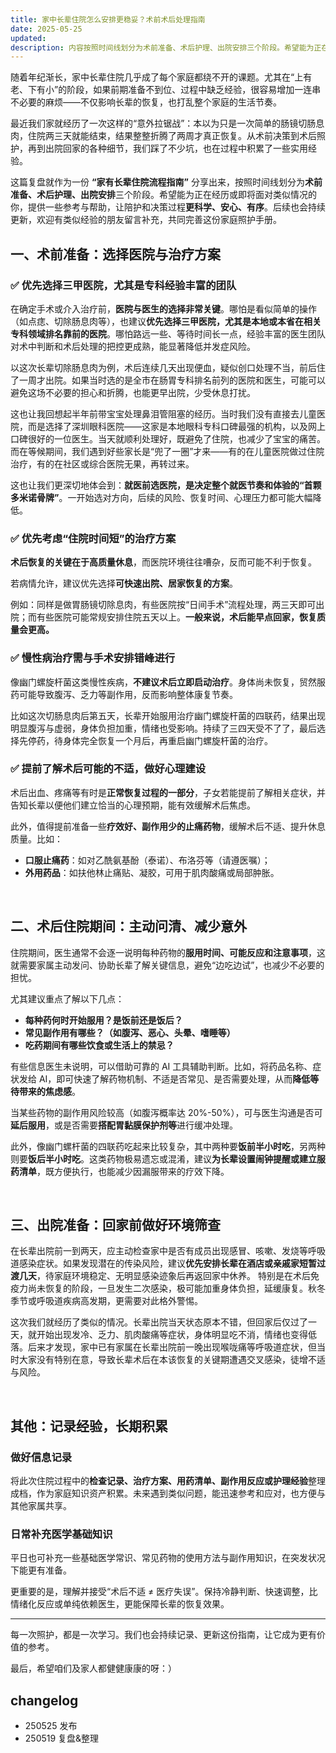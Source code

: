 ```yaml
---
title: 家中长辈住院怎么安排更稳妥？术前术后处理指南
date: 2025-05-25
updated: 
description: 内容按照时间线划分为术前准备、术后护理、出院安排三个阶段。希望能为正在经历或即将面对类似情况的你，提供一些参考与帮助，让陪护和决策过程更科学、安心、有序。
---
```




随着年纪渐长，家中长辈住院几乎成了每个家庭都绕不开的课题。尤其在“上有老、下有小”的阶段，如果前期准备不到位、过程中缺乏经验，很容易增加一连串不必要的麻烦——不仅影响长辈的恢复，也打乱整个家庭的生活节奏。

最近我们家就经历了一次这样的“意外拉锯战”：本以为只是一次简单的肠镜切肠息肉，住院两三天就能结束，结果整整折腾了两周才真正恢复。从术前决策到术后照护，再到出院回家的各种细节，我们踩了不少坑，也在过程中积累了一些实用经验。

这篇复盘就作为一份 **“家有长辈住院流程指南”** 分享出来，按照时间线划分为**术前准备、术后护理、出院安排**三个阶段。希望能为正在经历或即将面对类似情况的你，提供一些参考与帮助，让陪护和决策过程**更科学、安心、有序**。后续也会持续更新，欢迎有类似经验的朋友留言补充，共同完善这份家庭照护手册。


## 一、术前准备：选择医院与治疗方案
### ✅ 优先选择三甲医院，尤其是专科经验丰富的团队


在确定手术或介入治疗前，**医院与医生的选择非常关键**。哪怕是看似简单的操作（如点痣、切除肠息肉等），也建议**优先选择三甲医院，尤其是本地或本省在相关专科领域排名靠前的医院**。哪怕路远一些、等待时间长一点，经验丰富的医生团队对术中判断和术后处理的把控更成熟，能显著降低并发症风险。

以这次长辈切除肠息肉为例，术后连续几天出现便血，疑似创口处理不当，前后住了一周才出院。如果当时选的是全市在肠胃专科排名前列的医院和医生，可能可以避免这场不必要的担心和折腾，也能更早出院，少受休息打扰。

这也让我回想起半年前带宝宝处理鼻泪管阻塞的经历。当时我们没有直接去儿童医院，而是选择了深圳眼科医院——这家是本地眼科专科口碑最强的机构，以及网上口碑很好的一位医生。当天就顺利处理好，既避免了住院，也减少了宝宝的痛苦。而在等候期间，我们遇到好些家长是“兜了一圈”才来——有的在儿童医院做过住院治疗，有的在社区或综合医院无果，再转过来。

这也让我们更深切地体会到：**就医前选医院，是决定整个就医节奏和体验的“首颗多米诺骨牌”**。一开始选对方向，后续的风险、恢复时间、心理压力都可能大幅降低。

### ✅ 优先考虑“住院时间短”的治疗方案
**术后恢复的关键在于高质量休息**，而医院环境往往嘈杂，反而可能不利于恢复。

若病情允许，建议优先选择**可快速出院、居家恢复的方案**。

例如：同样是做胃肠镜切除息肉，有些医院按“日间手术”流程处理，两三天即可出院；而有些医院可能常规安排住院五天以上。**一般来说，术后能早点回家，恢复质量会更高。**

### ✅ 慢性病治疗需与手术安排错峰进行
像幽门螺旋杆菌这类慢性疾病，**不建议术后立即启动治疗**。身体尚未恢复，贸然服药可能导致腹泻、乏力等副作用，反而影响整体康复节奏。

比如这次切肠息肉后第五天，长辈开始服用治疗幽门螺旋杆菌的四联药，结果出现明显腹泻与虚弱，身体负担加重，情绪也受影响。持续了三四天受不了了，最后选择先停药，待身体完全恢复一个月后，再重启幽门螺旋杆菌的治疗。

### ✅ 提前了解术后可能的不适，做好心理建设
术后出血、疼痛等有时是**正常恢复过程的一部分**，子女若能提前了解相关症状，并告知长辈以便他们建立恰当的心理预期，能有效缓解术后焦虑。

此外，值得提前准备一些**疗效好、副作用少的止痛药物**，缓解术后不适、提升休息质量。比如：

* **口服止痛药**：如对乙酰氨基酚（泰诺）、布洛芬等（请遵医嘱）；
* **外用药品**：如扶他林止痛贴、凝胶，可用于肌肉酸痛或局部肿胀。

⠀
## 二、术后住院期间：主动问清、减少意外

住院期间，医生通常不会逐一说明每种药物的**服用时间、可能反应和注意事项**，这就需要家属主动发问、协助长辈了解关键信息，避免“边吃边试”，也减少不必要的担忧。

尤其建议重点了解以下几点：
* **每种药何时开始服用？是饭前还是饭后？**
* **常见副作用有哪些？（如腹泻、恶心、头晕、嗜睡等）**
* **吃药期间有哪些饮食或生活上的禁忌？**

有些信息医生未说明，可以借助可靠的 AI 工具辅助判断。比如，将药品名称、症状发给 AI，即可快速了解药物机制、不适是否常见、是否需要处理，从而**降低等待带来的焦虑感**。

当某些药物的副作用风险较高（如腹泻概率达 20%-50%），可与医生沟通是否可**延后服用**，或是否需要**搭配胃黏膜保护剂等**进行缓冲处理。

此外，像幽门螺杆菌的四联药吃起来比较复杂，其中两种要**饭前半小时吃**，另两种则要**饭后半小时吃**。这类药物极易遗忘或混淆，建议**为长辈设置闹钟提醒或建立服药清单**，既方便执行，也能减少因漏服带来的疗效下降。



⠀
## 三、出院准备：回家前做好环境筛查
在长辈出院前一到两天，应主动检查家中是否有成员出现感冒、咳嗽、发烧等呼吸道感染症状。如果发现潜在的传染风险，建议**优先安排长辈在酒店或亲戚家短暂过渡几天**，待家庭环境稳定、无明显感染迹象后再返回家中休养。
特别是在术后免疫力尚未恢复的阶段，一旦发生二次感染，极可能加重身体负担，延缓康复。秋冬季节或呼吸道疾病高发期，更需要对此格外警惕。

这次我们就经历了类似的情况。长辈出院当天状态原本不错，但回家后仅过了一天，就开始出现发冷、乏力、肌肉酸痛等症状，身体明显吃不消，情绪也变得低落。后来才发现，家中已有家属在长辈出院前一晚出现喉咙痛等呼吸道症状，但当时大家没有特别在意，导致长辈术后在本该恢复的关键期遭遇交叉感染，徒增不适与风险。

⠀
## 其他：记录经验，长期积累
### 做好信息记录
将此次住院过程中的**检查记录、治疗方案、用药清单、副作用反应或护理经验**整理成档，作为家庭知识资产积累。未来遇到类似问题，能迅速参考和应对，也方便与其他家属共享。

### 日常补充医学基础知识
平日也可补充一些基础医学常识、常见药物的使用方法与副作用知识，在突发状况下能更有准备。

更重要的是，理解并接受“术后不适 ≠ 医疗失误”。保持冷静判断、快速调整，比情绪化反应或单纯依赖医生，更能保障长辈的恢复效果。

---

每一次照护，都是一次学习。我们也会持续记录、更新这份指南，让它成为更有价值的参考。

最后，希望咱们及家人都健健康康的呀：）

## changelog

- 250525 发布
- 250519 复盘&整理